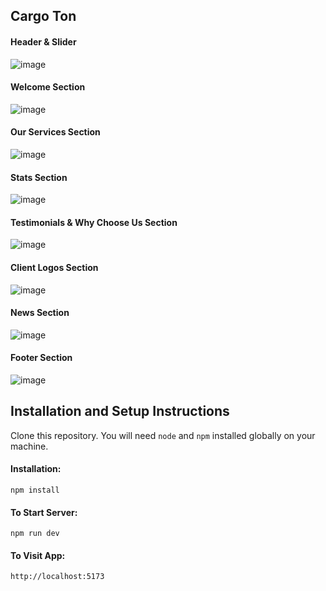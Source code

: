 ## Cargo Ton

#### Header & Slider
![image](https://github.com/user-attachments/assets/dacfa93f-7e66-4263-8b2d-1b7a29e706a8)

#### Welcome Section
![image](https://github.com/user-attachments/assets/6d2f160a-6a1e-4f66-8078-1f45f0331f43)

#### Our Services Section
![image](https://github.com/user-attachments/assets/132743bd-82b0-40e5-928f-e25f057bf867)

#### Stats Section
![image](https://github.com/user-attachments/assets/8594da0d-760c-4f3c-ba54-8b36195e8422)

#### Testimonials & Why Choose Us Section
![image](https://github.com/user-attachments/assets/a2f118e7-babc-4fe0-8636-18790c6c77bb)

#### Client Logos Section
![image](https://github.com/user-attachments/assets/dd939814-de5d-4025-8840-505a75abbef4)

#### News Section
![image](https://github.com/user-attachments/assets/cb70d237-40c2-4469-895c-5c1946bed3a5)

#### Footer Section
![image](https://github.com/user-attachments/assets/df3b0b87-1710-4a80-9f1a-085146e244bd)

## Installation and Setup Instructions  

Clone this repository. You will need `node` and `npm` installed globally on your machine.  

#### Installation:

`npm install`

#### To Start Server:

`npm run dev`  

#### To Visit App:

`http://localhost:5173`  
